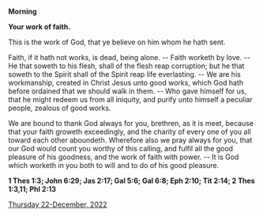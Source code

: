 **Morning**

**Your work of faith.**
 
This is the work of God, that ye believe on him whom he hath sent.
 
Faith, if it hath not works, is dead, being alone. -- Faith worketh by love. -- He that soweth to his flesh, shall of the flesh reap corruption; but he that soweth to the Spirit shall of the Spirit reap life everlasting. -- We are his workmanship, created in Christ Jesus unto good works, which God hath before ordained that we should walk in them. -- Who gave himself for us, that he might redeem us from all iniquity, and purify unto himself a peculiar people, zealous of good works.
 
We are bound to thank God always for you, brethren, as it is meet, because that your faith groweth exceedingly, and the charity of every one of you all toward each other aboundeth. Wherefore also we pray always for you, that our God would count you worthy of this calling, and fulfil all the good pleasure of his goodness, and the work of faith with power. -- It is God which worketh in you both to will and to do of his good pleasure.  

**1 Thes 1:3; John 6:29; Jas 2:17; Gal 5:6; Gal 6:8; Eph 2:10; Tit 2:14; 2 Thes 1:3,11; Phl 2:13**

[Thursday 22-December, 2022](https://t.me/daily_light)
